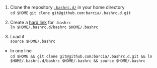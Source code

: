 1. Clone the repository [`.bashrc.d/`](https://github.com/barcia/.bashrc.d) in your home directory   
`cd $HOME`
`git clone git@github.com:barcia/.bashrc.d.git`

2. Create a [hard link](https://en.wikipedia.org/wiki/Hard_link) for `.bashrc`   
`ln $HOME/.bashrc.d/bashrc $HOME/.bashrc`

3. Load it   
`source $HOME/.bashrc`

* In one line   
`cd $HOME && git clone git@github.com:barcia/.bashrc.d.git && ln $HOME/.bashrc.d/bashrc $HOME/.bashrc && source $HOME/.bashrc`
